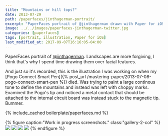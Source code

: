 ```yaml
---
title: "Mountains or hill tops?"
date: 2013-07-29
path: /paperfaces/jinthagerman-portrait/
excerpt: "PaperFaces portrait of @jinthagerman drawn with Paper for iOS on an iPad."
image: ../../images/paperfaces-jinthagerman-twitter.jpg
categories: [paperfaces]
tags: [portrait, illustration, Paper for iOS]
last_modified_at: 2017-09-07T16:16:05-04:00
---
```


PaperFaces portrait of [@jinthagerman](https://twitter.com/jinthagerman). Landscapes are more forgiving, I think that's why I spend time drawing them over facial features.

And just so it's recorded, this is the illustration I was working on when my [Pogo Connect Smart Pen]({% post_url /mastering-paper/2013-07-08-pogo-connect-smart-pen %}) died. Was trying to paint a large continous tone to define the mountains and instead was left with choppy marks. Examined the Pogo's tip and noticed a metal contact that should be attached to the internal circuit board was instead stuck to the magnetic tip. Bummer.

{% include_cached boilerplate/paperfaces.md %}

{% figure caption:"Work in progress screenshots." class:"gallery-2-col" %}
[![](../../images/paperfaces-jinthagerman-process-1-600.jpg)](../../images/paperfaces-jinthagerman-process-1-lg.jpg)
[![](../../images/paperfaces-jinthagerman-process-2-600.jpg)](../../images/paperfaces-jinthagerman-process-2-lg.jpg)
[![](../../images/paperfaces-jinthagerman-process-3-600.jpg)](../../images/paperfaces-jinthagerman-process-3-lg.jpg)
[![](../../images/paperfaces-jinthagerman-process-4-600.jpg)](../../images/paperfaces-jinthagerman-process-4-lg.jpg)
{% endfigure %}
